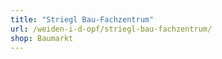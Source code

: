 ```yaml
---
title: "Striegl Bau-Fachzentrum"
url: /weiden-i-d-opf/striegl-bau-fachzentrum/
shop: Baumarkt
---
```

